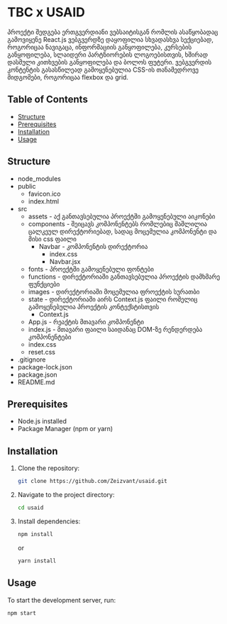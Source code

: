 # TBC x USAID 

პროექტი შედგება ერთგვერდიანი ვებსაიტისგან რომლის ასაწყობადაც გამოვიყენე React.js
ვებგვერდზე დაყოფილია სხვადასხვა სექციებად, როგორიცაა ნავიგაცა, ინფორმაციის განყოფილება, 
კურსების განყოფილება, სლაიდერი პარტნიორების ლოგოებისთვის, ხშირად დასმული კითხვების განყოფილება
და ბოლოს ფუტერი. ვებგვერდის კონტენტის გასასწილეად გამოყენებულია CSS-ის თანამედროვე მიდგომები,
როგორიცაა flexbox და grid. 

## Table of Contents

- [Structure](#structure)
- [Prerequisites](#prerequisites)
- [Installation](#installation)
- [Usage](#usage)



## Structure


- node_modules
- public
  - favicon.ico
  - index.html
- src
  - assets - აქ განთავსებულია პროექტში გამოყენებული აიკონები
  - components - შეიცავს კომპონენტებს რომლებიც შაშლილია ცალკეულ დირექტორიებად, სადაც მოცემულია კომპონენტი და მისი css ფაილი
    - Navbar - კომპონენტის დირექტორია
        - index.css
        - Navbar.jsx
  - fonts - პროექტში გამოყენებული ფონტები
  - functions - დირექტორიაში განთავსებულია პროექტის დამხმარე ფუნქციები
  - images - დირექტორიაში მოცემულია ფროექტის სურათბი
  - state - დირექტორიაში აირს Context.js ფაილი რომელიც გამოყენებულია პროექტის კონტექსტისთვის
    - Context.js
  - App.js - რეაქტის მთავარი კომპონენტი
  - index.js - მთავარი ფაილი საიდანაც DOM-ზე რენდერდება კომპონენტები
  - index.css
  - reset.css 
- .gitignore
- package-lock.json
- package.json
- README.md


## Prerequisites

- Node.js installed
- Package Manager (npm or yarn)

## Installation

1. Clone the repository:

    ```bash
    git clone https://github.com/Zeizvant/usaid.git
    ```

2. Navigate to the project directory:

    ```bash
    cd usaid
    ```

3. Install dependencies:

    ```bash
    npm install
    ```

    or

    ```bash
    yarn install
    ```

## Usage

To start the development server, run:

```bash
npm start
